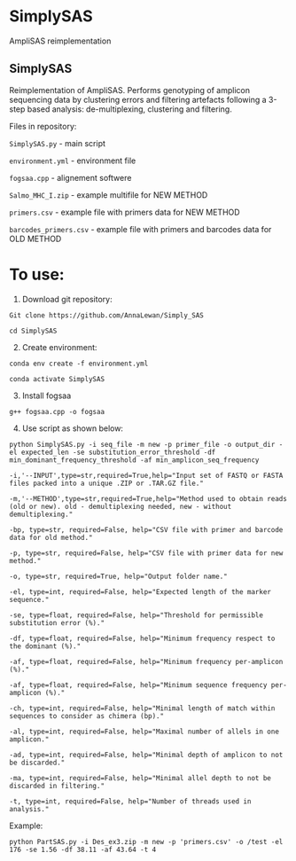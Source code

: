 # SimplySAS

AmpliSAS reimplementation

SimplySAS 
-----------------------------------------------------------------------------------------------------

Reimplementation of AmpliSAS. Performs genotyping of amplicon sequencing data by clustering errors and filtering artefacts following a 3-step based analysis: de-multiplexing, clustering and filtering.

Files in repository:

`SimplySAS.py` - main script

`environment.yml` - environment file

`fogsaa.cpp` - alignement softwere

`Salmo_MHC_I.zip` - example multifile for NEW METHOD

`primers.csv` - example file with primers data for NEW METHOD

`barcodes_primers.csv` - example file with primers and barcodes data for OLD METHOD


# To use:
1. Download git repository:

`Git clone https://github.com/AnnaLewan/Simply_SAS`

`cd SimplySAS`

2. Create environment:

`conda env create -f environment.yml`

`conda activate SimplySAS`

3. Install fogsaa

`g++ fogsaa.cpp -o fogsaa`

4. Use script as shown below:


`python SimplySAS.py -i seq_file -m new -p primer_file -o output_dir -el expected_len -se substitution_error_threshold -df min_dominant_frequency_threshold -af min_amplicon_seq_frequency`

`-i,'--INPUT',type=str,required=True,help="Input set of FASTQ or FASTA files packed into a unique .ZIP or .TAR.GZ file."`

`-m,'--METHOD',type=str,required=True,help="Method used to obtain reads (old or new). old - demultiplexing needed, new - without demultiplexing."`

`-bp, type=str, required=False, help="CSV file with primer and barcode data for old method."`

`-p, type=str, required=False, help="CSV file with primer data for new method."`

`-o, type=str, required=True, help="Output folder name."`

`-el, type=int, required=False, help="Expected length of the marker sequence."`

`-se, type=float, required=False, help="Threshold for permissible substitution error (%)."`

`-df, type=float, required=False, help="Minimum frequency respect to the dominant (%)."`

`-af, type=float, required=False, help="Minimum frequency per-amplicon (%)."`

`-af, type=float, required=False, help="Minimum sequence frequency per-amplicon (%)."`

`-ch, type=int, required=False, help="Minimal length of match within sequences to consider as chimera (bp)."`

`-al, type=int, required=False, help="Maximal number of allels in one amplicon."`

`-ad, type=int, required=False, help="Minimal depth of amplicon to not be discarded."`

`-ma, type=int, required=False, help="Minimal allel depth to not be discarded in filtering."`

`-t, type=int, required=False, help="Number of threads used in analysis."`


Example:

`python PartSAS.py -i Des_ex3.zip -m new -p 'primers.csv' -o /test -el 176 -se 1.56 -df 38.11 -af 43.64 -t 4`











